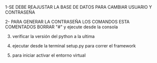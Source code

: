 1-SE DEBE REAJUSTAR LA BASE DE DATOS PARA CAMBIAR USUARIO Y CONTRASEÑA

2- PARA GENERAR LA CONTRASEÑA LOS COMANDOS ESTA COMENTADOS BORRAR "#" y ejecute desde la consola 

3. verificar la versión del python a la ultima 

4. ejecutar desde la terminal setup.py para correr el framework 

5. para iniciar  activar el entorno virtual 